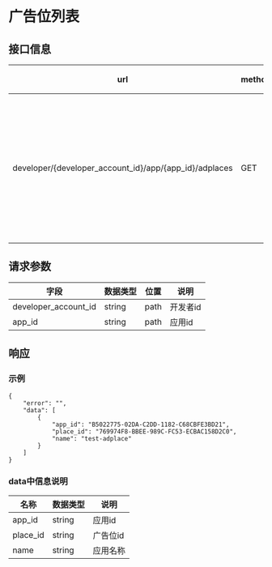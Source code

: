 # 广告位列表

## 接口信息

url | method | 说明
---|---|--
developer/{developer_account_id}/app/{app_id}/adplaces | GET | 获取某应用下的广告位列表

## 请求参数

字段 | 数据类型 | 位置 | 说明
---|---|--|--
developer_account_id | string | path | 开发者id
app_id | string | path | 应用id

## 响应
### 示例
```
{
    "error": "",
    "data": [
        {
            "app_id": "B5022775-02DA-C2DD-1182-C68CBFE3BD21",
            "place_id": "769974F8-BBEE-989C-FC53-ECBAC158D2C0",
            "name": "test-adplace"
        }
    ]
}
```

### data中信息说明

名称 | 数据类型 | 说明
---|---|--
app_id | string | 应用id
place_id | string | 广告位id
name | string | 应用名称
